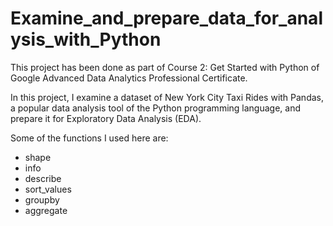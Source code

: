 # Examine_and_prepare_data_for_analysis_with_Python

This project has been done as part of Course 2: Get Started with Python of Google Advanced Data Analytics Professional Certificate.

In this project, I examine a dataset of New York City Taxi Rides with Pandas, a popular data analysis tool of the Python programming language, and prepare it for Exploratory Data Analysis (EDA).

Some of the functions I used here are:

- shape
- info
- describe
- sort_values
- groupby
- aggregate
